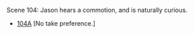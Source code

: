 Scene 104: Jason hears a commotion, and is naturally curious.

* [104A](104A.md) [No take preference.]